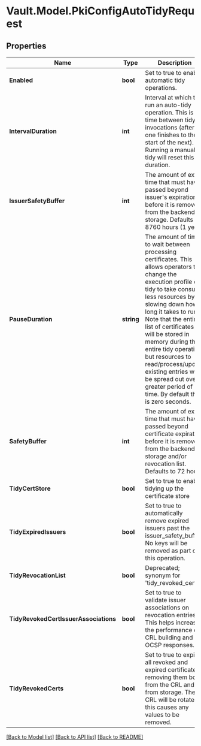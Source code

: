 # Vault.Model.PkiConfigAutoTidyRequest

## Properties

Name | Type | Description | Notes
------------ | ------------- | ------------- | -------------
**Enabled** | **bool** | Set to true to enable automatic tidy operations. | [optional] 
**IntervalDuration** | **int** | Interval at which to run an auto-tidy operation. This is the time between tidy invocations (after one finishes to the start of the next). Running a manual tidy will reset this duration. | [optional] [default to 43200]
**IssuerSafetyBuffer** | **int** | The amount of extra time that must have passed beyond issuer&#39;s expiration before it is removed from the backend storage. Defaults to 8760 hours (1 year). | [optional] [default to 31536000]
**PauseDuration** | **string** | The amount of time to wait between processing certificates. This allows operators to change the execution profile of tidy to take consume less resources by slowing down how long it takes to run. Note that the entire list of certificates will be stored in memory during the entire tidy operation, but resources to read/process/update existing entries will be spread out over a greater period of time. By default this is zero seconds. | [optional] [default to "0s"]
**SafetyBuffer** | **int** | The amount of extra time that must have passed beyond certificate expiration before it is removed from the backend storage and/or revocation list. Defaults to 72 hours. | [optional] [default to 259200]
**TidyCertStore** | **bool** | Set to true to enable tidying up the certificate store | [optional] 
**TidyExpiredIssuers** | **bool** | Set to true to automatically remove expired issuers past the issuer_safety_buffer. No keys will be removed as part of this operation. | [optional] 
**TidyRevocationList** | **bool** | Deprecated; synonym for &#39;tidy_revoked_certs | [optional] 
**TidyRevokedCertIssuerAssociations** | **bool** | Set to true to validate issuer associations on revocation entries. This helps increase the performance of CRL building and OCSP responses. | [optional] 
**TidyRevokedCerts** | **bool** | Set to true to expire all revoked and expired certificates, removing them both from the CRL and from storage. The CRL will be rotated if this causes any values to be removed. | [optional] 

[[Back to Model list]](../README.md#documentation-for-models) [[Back to API list]](../README.md#documentation-for-api-endpoints) [[Back to README]](../README.md)

